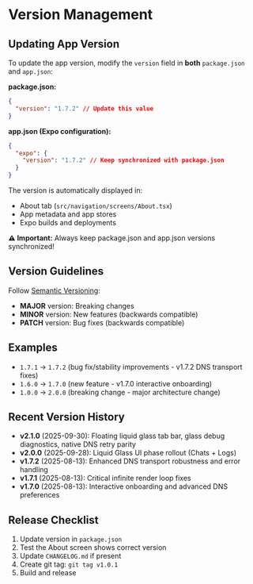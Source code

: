 # Version Management

## Updating App Version

To update the app version, modify the `version` field in **both** `package.json` and `app.json`:

**package.json:**

```json
{
  "version": "1.7.2" // Update this value
}
```

**app.json (Expo configuration):**

```json
{
  "expo": {
    "version": "1.7.2" // Keep synchronized with package.json
  }
}
```

The version is automatically displayed in:

- About tab (`src/navigation/screens/About.tsx`)
- App metadata and app stores
- Expo builds and deployments

**⚠️ Important:** Always keep package.json and app.json versions synchronized!

## Version Guidelines

Follow [Semantic Versioning](https://semver.org/):

- **MAJOR** version: Breaking changes
- **MINOR** version: New features (backwards compatible)
- **PATCH** version: Bug fixes (backwards compatible)

## Examples

- `1.7.1` → `1.7.2` (bug fix/stability improvements - v1.7.2 DNS transport fixes)
- `1.6.0` → `1.7.0` (new feature - v1.7.0 interactive onboarding)
- `1.0.0` → `2.0.0` (breaking change - major architecture change)

## Recent Version History

- **v2.1.0** (2025-09-30): Floating liquid glass tab bar, glass debug diagnostics, native DNS retry parity
- **v2.0.0** (2025-09-28): Liquid Glass UI phase rollout (Chats + Logs)
- **v1.7.2** (2025-08-13): Enhanced DNS transport robustness and error handling
- **v1.7.1** (2025-08-13): Critical infinite render loop fixes
- **v1.7.0** (2025-08-13): Interactive onboarding and advanced DNS preferences

## Release Checklist

1. Update version in `package.json`
2. Test the About screen shows correct version
3. Update `CHANGELOG.md` if present
4. Create git tag: `git tag v1.0.1`
5. Build and release
